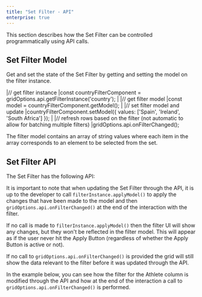 ```yaml
---
title: "Set Filter - API"
enterprise: true
---
```


This section describes how the Set Filter can be controlled programmatically using API calls.

## Set Filter Model

Get and set the state of the Set Filter by getting and setting the model on the filter instance.

<snippet>
|// get filter instance
|const countryFilterComponent = gridOptions.api.getFilterInstance('country');
|
|// get filter model
|const model = countryFilterComponent.getModel();
|
|// set filter model and update
|countryFilterComponent.setModel({ values: ['Spain', 'Ireland', 'South Africa'] });
|
|// refresh rows based on the filter (not automatic to allow for batching multiple filters)
|gridOptions.api.onFilterChanged();
</snippet>

The filter model contains an array of string values where each item in the array corresponds to an element to be selected from the set.

## Set Filter API

The Set Filter has the following API:

<api-documentation sources='["filter-api/resources/filter-api.json", "filter-set-api/resources/set-filter-api.json"]' section='api'></api-documentation>

It is important to note that when updating the Set Filter through the API, it is up to the developer to call `filterInstance.applyModel()` to apply the changes that have been made to the model and then `gridOptions.api.onFilterChanged()` at the end of the interaction with the filter.


If no call is made to `filterInstance.applyModel()` then the filter UI will show any changes, but they won't be reflected in the filter model. This will appear as if the user never hit the Apply Button (regardless of whether the Apply Button is active or not).


If no call to `gridOptions.api.onFilterChanged()` is provided the grid will still show the data relevant to the filter before it was updated through the API.

In the example below, you can see how the filter for the Athlete column is modified through the API and how at the end of the interaction a call to `gridOptions.api.onFilterChanged()` is performed.

<grid-example title='Set Filter API' name='set-filter-api' type='mixed' options='{ "enterprise": true, "exampleHeight": 570, "modules": ["clientside", "setfilter", "menu", "filterpanel"] }'></grid-example>

